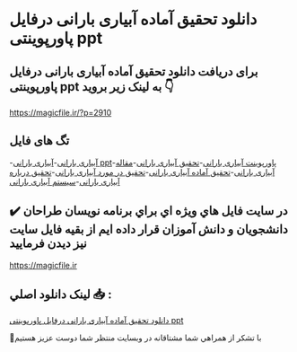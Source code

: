 # دانلود تحقیق آماده آبیاری بارانی درفایل پاورپوینتی ppt

## برای دریافت دانلود تحقیق آماده آبیاری بارانی درفایل پاورپوینتی ppt به لینک زیر بروید 👇

https://magicfile.ir/?p=2910

## تگ های فایل

-[آبیاری بارانی](https://magicfile.ir/product/%d8%aa%d8%ad%d9%82%db%8c%d9%82-%d8%a2%d9%85%d8%a7%d8%af%d9%87-%d8%a2%d8%a8%db%8c%d8%a7%d8%b1%db%8c-%d8%a8%d8%a7%d8%b1%d8%a7%d9%86%db%8c-%d8%af%d8%b1%d9%81%d8%a7%db%8c%d9%84-%d9%be%d8%a7%d9%88%d8%b1%d9%be%d9%88%db%8c%d9%86%d8%aa%db%8c-ppt/)-[آبیاری بارانی ppt](https://magicfile.ir/product/%d8%aa%d8%ad%d9%82%db%8c%d9%82-%d8%a2%d9%85%d8%a7%d8%af%d9%87-%d8%a2%d8%a8%db%8c%d8%a7%d8%b1%db%8c-%d8%a8%d8%a7%d8%b1%d8%a7%d9%86%db%8c-%d8%af%d8%b1%d9%81%d8%a7%db%8c%d9%84-%d9%be%d8%a7%d9%88%d8%b1%d9%be%d9%88%db%8c%d9%86%d8%aa%db%8c-ppt/)-[پاورپوینت آبیاری بارانی](https://magicfile.ir/product/%d8%aa%d8%ad%d9%82%db%8c%d9%82-%d8%a2%d9%85%d8%a7%d8%af%d9%87-%d8%a2%d8%a8%db%8c%d8%a7%d8%b1%db%8c-%d8%a8%d8%a7%d8%b1%d8%a7%d9%86%db%8c-%d8%af%d8%b1%d9%81%d8%a7%db%8c%d9%84-%d9%be%d8%a7%d9%88%d8%b1%d9%be%d9%88%db%8c%d9%86%d8%aa%db%8c-ppt/)-[تحقیق آبیاری بارانی](https://magicfile.ir/product/%d8%aa%d8%ad%d9%82%db%8c%d9%82-%d8%a2%d9%85%d8%a7%d8%af%d9%87-%d8%a2%d8%a8%db%8c%d8%a7%d8%b1%db%8c-%d8%a8%d8%a7%d8%b1%d8%a7%d9%86%db%8c-%d8%af%d8%b1%d9%81%d8%a7%db%8c%d9%84-%d9%be%d8%a7%d9%88%d8%b1%d9%be%d9%88%db%8c%d9%86%d8%aa%db%8c-ppt/)-[مقاله آبیاری بارانی](https://magicfile.ir/product/%d8%aa%d8%ad%d9%82%db%8c%d9%82-%d8%a2%d9%85%d8%a7%d8%af%d9%87-%d8%a2%d8%a8%db%8c%d8%a7%d8%b1%db%8c-%d8%a8%d8%a7%d8%b1%d8%a7%d9%86%db%8c-%d8%af%d8%b1%d9%81%d8%a7%db%8c%d9%84-%d9%be%d8%a7%d9%88%d8%b1%d9%be%d9%88%db%8c%d9%86%d8%aa%db%8c-ppt/)-[تحقیق آماده آبیاری بارانی](https://magicfile.ir/product/%d8%aa%d8%ad%d9%82%db%8c%d9%82-%d8%a2%d9%85%d8%a7%d8%af%d9%87-%d8%a2%d8%a8%db%8c%d8%a7%d8%b1%db%8c-%d8%a8%d8%a7%d8%b1%d8%a7%d9%86%db%8c-%d8%af%d8%b1%d9%81%d8%a7%db%8c%d9%84-%d9%be%d8%a7%d9%88%d8%b1%d9%be%d9%88%db%8c%d9%86%d8%aa%db%8c-ppt/)-[تحقیق در مورد آبیاری بارانی](https://magicfile.ir/product/%d8%aa%d8%ad%d9%82%db%8c%d9%82-%d8%a2%d9%85%d8%a7%d8%af%d9%87-%d8%a2%d8%a8%db%8c%d8%a7%d8%b1%db%8c-%d8%a8%d8%a7%d8%b1%d8%a7%d9%86%db%8c-%d8%af%d8%b1%d9%81%d8%a7%db%8c%d9%84-%d9%be%d8%a7%d9%88%d8%b1%d9%be%d9%88%db%8c%d9%86%d8%aa%db%8c-ppt/)-[تحقیق درباره آبیاری بارانی](https://magicfile.ir/product/%d8%aa%d8%ad%d9%82%db%8c%d9%82-%d8%a2%d9%85%d8%a7%d8%af%d9%87-%d8%a2%d8%a8%db%8c%d8%a7%d8%b1%db%8c-%d8%a8%d8%a7%d8%b1%d8%a7%d9%86%db%8c-%d8%af%d8%b1%d9%81%d8%a7%db%8c%d9%84-%d9%be%d8%a7%d9%88%d8%b1%d9%be%d9%88%db%8c%d9%86%d8%aa%db%8c-ppt/)-[سیستم آبیاری بارانی](https://magicfile.ir/product/%d8%aa%d8%ad%d9%82%db%8c%d9%82-%d8%a2%d9%85%d8%a7%d8%af%d9%87-%d8%a2%d8%a8%db%8c%d8%a7%d8%b1%db%8c-%d8%a8%d8%a7%d8%b1%d8%a7%d9%86%db%8c-%d8%af%d8%b1%d9%81%d8%a7%db%8c%d9%84-%d9%be%d8%a7%d9%88%d8%b1%d9%be%d9%88%db%8c%d9%86%d8%aa%db%8c-ppt/)

## ✔️ در سايت فايل هاي ويژه اي براي برنامه نويسان طراحان دانشجويان و دانش آموزان قرار داده ايم از بقيه فايل سايت نيز ديدن فرماييد

https://magicfile.ir


## لينک دانلود اصلي 📥 :

[دانلود تحقیق آماده آبیاری بارانی درفایل پاورپوینتی ppt](https://magicfile.ir/product/%d8%aa%d8%ad%d9%82%db%8c%d9%82-%d8%a2%d9%85%d8%a7%d8%af%d9%87-%d8%a2%d8%a8%db%8c%d8%a7%d8%b1%db%8c-%d8%a8%d8%a7%d8%b1%d8%a7%d9%86%db%8c-%d8%af%d8%b1%d9%81%d8%a7%db%8c%d9%84-%d9%be%d8%a7%d9%88%d8%b1%d9%be%d9%88%db%8c%d9%86%d8%aa%db%8c-ppt/) 


🙏با تشکر از همراهي شما مشتاقانه در وبسایت منتظر شما دوست عزیز هستیم

